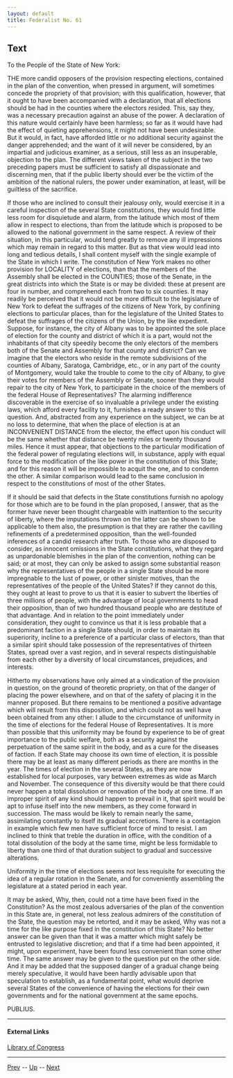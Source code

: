 ```yaml
---
layout: default
title: Federalist No. 61
---
```


## Text

To the People of the State of New York:

THE more candid opposers of the provision respecting elections, contained in the plan of the convention, when pressed in argument, will sometimes concede the propriety of that provision; with this qualification, however, that it ought to have been accompanied with a declaration, that all elections should be had in the counties where the electors resided. This, say they, was a necessary precaution against an abuse of the power. A declaration of this nature would certainly have been harmless; so far as it would have had the effect of quieting apprehensions, it might not have been undesirable. But it would, in fact, have afforded little or no additional security against the danger apprehended; and the want of it will never be considered, by an impartial and judicious examiner, as a serious, still less as an insuperable, objection to the plan. The different views taken of the subject in the two preceding papers must be sufficient to satisfy all dispassionate and discerning men, that if the public liberty should ever be the victim of the ambition of the national rulers, the power under examination, at least, will be guiltless of the sacrifice.

If those who are inclined to consult their jealousy only, would exercise it in a careful inspection of the several State constitutions, they would find little less room for disquietude and alarm, from the latitude which most of them allow in respect to elections, than from the latitude which is proposed to be allowed to the national government in the same respect. A review of their situation, in this particular, would tend greatly to remove any ill impressions which may remain in regard to this matter. But as that view would lead into long and tedious details, I shall content myself with the single example of the State in which I write. The constitution of New York makes no other provision for LOCALITY of elections, than that the members of the Assembly shall be elected in the COUNTIES; those of the Senate, in the great districts into which the State is or may be divided: these at present are four in number, and comprehend each from two to six counties. It may readily be perceived that it would not be more difficult to the legislature of New York to defeat the suffrages of the citizens of New York, by confining elections to particular places, than for the legislature of the United States to defeat the suffrages of the citizens of the Union, by the like expedient. Suppose, for instance, the city of Albany was to be appointed the sole place of election for the county and district of which it is a part, would not the inhabitants of that city speedily become the only electors of the members both of the Senate and Assembly for that county and district? Can we imagine that the electors who reside in the remote subdivisions of the counties of Albany, Saratoga, Cambridge, etc., or in any part of the county of Montgomery, would take the trouble to come to the city of Albany, to give their votes for members of the Assembly or Senate, sooner than they would repair to the city of New York, to participate in the choice of the members of the federal House of Representatives? The alarming indifference discoverable in the exercise of so invaluable a privilege under the existing laws, which afford every facility to it, furnishes a ready answer to this question. And, abstracted from any experience on the subject, we can be at no loss to determine, that when the place of election is at an INCONVENIENT DISTANCE from the elector, the effect upon his conduct will be the same whether that distance be twenty miles or twenty thousand miles. Hence it must appear, that objections to the particular modification of the federal power of regulating elections will, in substance, apply with equal force to the modification of the like power in the constitution of this State; and for this reason it will be impossible to acquit the one, and to condemn the other. A similar comparison would lead to the same conclusion in respect to the constitutions of most of the other States.

If it should be said that defects in the State constitutions furnish no apology for those which are to be found in the plan proposed, I answer, that as the former have never been thought chargeable with inattention to the security of liberty, where the imputations thrown on the latter can be shown to be applicable to them also, the presumption is that they are rather the cavilling refinements of a predetermined opposition, than the well-founded inferences of a candid research after truth. To those who are disposed to consider, as innocent omissions in the State constitutions, what they regard as unpardonable blemishes in the plan of the convention, nothing can be said; or at most, they can only be asked to assign some substantial reason why the representatives of the people in a single State should be more impregnable to the lust of power, or other sinister motives, than the representatives of the people of the United States? If they cannot do this, they ought at least to prove to us that it is easier to subvert the liberties of three millions of people, with the advantage of local governments to head their opposition, than of two hundred thousand people who are destitute of that advantage. And in relation to the point immediately under consideration, they ought to convince us that it is less probable that a predominant faction in a single State should, in order to maintain its superiority, incline to a preference of a particular class of electors, than that a similar spirit should take possession of the representatives of thirteen States, spread over a vast region, and in several respects distinguishable from each other by a diversity of local circumstances, prejudices, and interests.

Hitherto my observations have only aimed at a vindication of the provision in question, on the ground of theoretic propriety, on that of the danger of placing the power elsewhere, and on that of the safety of placing it in the manner proposed. But there remains to be mentioned a positive advantage which will result from this disposition, and which could not as well have been obtained from any other: I allude to the circumstance of uniformity in the time of elections for the federal House of Representatives. It is more than possible that this uniformity may be found by experience to be of great importance to the public welfare, both as a security against the perpetuation of the same spirit in the body, and as a cure for the diseases of faction. If each State may choose its own time of election, it is possible there may be at least as many different periods as there are months in the year. The times of election in the several States, as they are now established for local purposes, vary between extremes as wide as March and November. The consequence of this diversity would be that there could never happen a total dissolution or renovation of the body at one time. If an improper spirit of any kind should happen to prevail in it, that spirit would be apt to infuse itself into the new members, as they come forward in succession. The mass would be likely to remain nearly the same, assimilating constantly to itself its gradual accretions. There is a contagion in example which few men have sufficient force of mind to resist. I am inclined to think that treble the duration in office, with the condition of a total dissolution of the body at the same time, might be less formidable to liberty than one third of that duration subject to gradual and successive alterations.

Uniformity in the time of elections seems not less requisite for executing the idea of a regular rotation in the Senate, and for conveniently assembling the legislature at a stated period in each year.

It may be asked, Why, then, could not a time have been fixed in the Constitution? As the most zealous adversaries of the plan of the convention in this State are, in general, not less zealous admirers of the constitution of the State, the question may be retorted, and it may be asked, Why was not a time for the like purpose fixed in the constitution of this State? No better answer can be given than that it was a matter which might safely be entrusted to legislative discretion; and that if a time had been appointed, it might, upon experiment, have been found less convenient than some other time. The same answer may be given to the question put on the other side. And it may be added that the supposed danger of a gradual change being merely speculative, it would have been hardly advisable upon that speculation to establish, as a fundamental point, what would deprive several States of the convenience of having the elections for their own governments and for the national government at the same epochs.

PUBLIUS.

---
#### External Links
[Library of Congress]()

---

[Prev](60.md) -- [Up](README.md) -- [Next](62.md)
